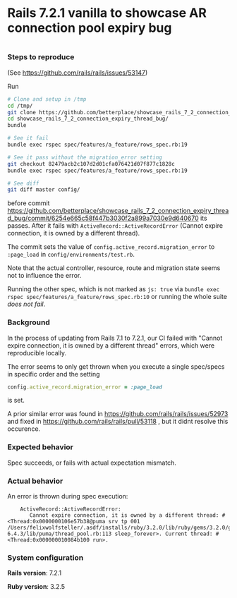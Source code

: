 # Rails 7.2.1 vanilla to showcase AR connection pool expiry bug
# 
### Steps to reproduce

(See https://github.com/rails/rails/issues/53147)

Run
```bash
# Clone and setup in /tmp
cd /tmp/
git clone https://github.com/betterplace/showcase_rails_7_2_connection_expiry_thread_bug
cd showcase_rails_7_2_connection_expiry_thread_bug/
bundle

# See it fail
bundle exec rspec spec/features/a_feature/rows_spec.rb:19

# See it pass without the migration_error setting
git checkout 82479acb2c107d2d01cfa076421d07f877c1828c
bundle exec rspec spec/features/a_feature/rows_spec.rb:19

# See diff
git diff master config/
```

before commit https://github.com/betterplace/showcase_rails_7_2_connection_expiry_thread_bug/commit/6254e665c58f447b3030f2a899a7030e9d640670 its passes.
After it fails with `ActiveRecord::ActiveRecordError` (Cannot expire connection, it is owned by a different thread).

The commit sets the value of `config.active_record.migration_error` to `:page_load` in `config/environments/test.rb`.

Note that the actual controller, resource, route and migration state seems not to influence the error.

Running the other spec, which is not marked as `js: true` via `bundle exec rspec spec/features/a_feature/rows_spec.rb:10` or running the whole suite *does not fail*.

### Background

In the process of updating from Rails 7.1 to 7.2.1, our CI failed with "Cannot expire connection, it is owned by a different thread" errors, which were reproducible locally.

The error seems to only get thrown when you execute a single spec/specs in specific order and the setting 
```ruby
config.active_record.migration_error = :page_load
```

is set.

A prior similar error was found in https://github.com/rails/rails/issues/52973 and fixed in https://github.com/rails/rails/pull/53118 , but it didnt resolve this occurence.

### Expected behavior

Spec succeeds, or fails with actual expectation mismatch.

### Actual behavior

An error is thrown during spec execution:
```
    ActiveRecord::ActiveRecordError:
       Cannot expire connection, it is owned by a different thread: #<Thread:0x0000000106e57b38@puma srv tp 001 /Users/felixwolfsteller/.asdf/installs/ruby/3.2.0/lib/ruby/gems/3.2.0/gems/puma-6.4.3/lib/puma/thread_pool.rb:113 sleep_forever>. Current thread: #<Thread:0x000000010084b100 run>.
```

### System configuration
**Rails version**: 7.2.1

**Ruby version**: 3.2.5


